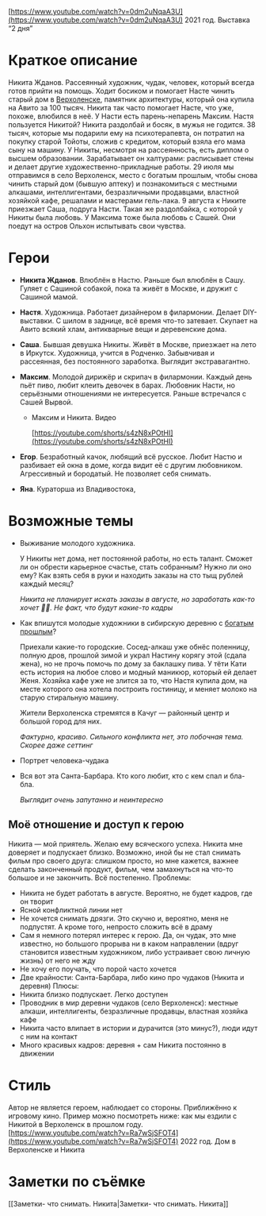 [https://www.youtube.com/watch?v=0dm2uNqaA3U](https://www.youtube.com/watch?v=0dm2uNqaA3U)
2021 год. Выставка “2 дня”
# Краткое описание
Никита Жданов. Рассеянный художник, чудак, человек, который всегда готов прийти на помощь. Ходит босиком и помогает Насте чинить старый дом в [Верхоленске](https://ru.wikipedia.org/wiki/%D0%92%D0%B5%D1%80%D1%85%D0%BE%D0%BB%D0%B5%D0%BD%D1%81%D0%BA), памятник архитектуры, который она купила на Авито за 100 тысяч. Никита так часто помогает Насте, что уже, похоже, влюбился в неё. У Насти есть парень-непарень Максим. Настя пользуется Никитой? Никита раздолбай и босяк, в мужья не годится. 38 тысяч, которые мы подарили ему на психотерапевта, он потратил на покупку старой Тойоты, сложив с кредитом, который взяла его мама сыну на машину.
У Никиты, несмотря на рассеянность, есть диплом о высшем образовании. Зарабатывает он халтурами: расписывает стены и делает другие художественно-прикладные работы.
29 июля мы отправимся в село Верхоленск, место с богатым прошлым, чтобы снова чинить старый дом (бывшую аптеку) и познакомиться с местными алкашами, интеллигентами, безразличными продавцами, властной хозяйкой кафе, решалами и мастерами гель-лака.
9 августа к Никите приезжает Саша, подруга Насти. Такая же раздолбайка, с которой у Никиты была любовь. У Максима тоже была любовь с Сашей. Они поедут на остров Ольхон испытывать свои чувства.
# Герои
- **Никита Жданов**. Влюблён в Настю. Раньше был влюблён в Сашу. Гуляет с Сашиной собакой, пока та живёт в Москве, и дружит с Сашиной мамой.
- **Настя**. Художница. Работает дизайнером в филармонии. Делает DIY-выставки. С шилом в заднице, всё время что-то затевает. Скупает на Авито всякий хлам, антикварные вещи и деревенские дома.
- **Саша**. Бывшая девушка Никиты. Живёт в Москве, приезжает на лето в Иркутск. Художница, учится в Родченко. Забывчивая и рассеянная, без постоянного заработка. Выглядит экстравагантно.
- **Максим**. Молодой дирижёр и скрипач в филармонии. Каждый день пьёт пиво, любит клеить девочек в барах. Любовник Насти, но серьёзными отношениями не интересуется. Раньше встречался с Сашей Вырвой.
    - Максим и Никита. Видео
        
        [https://youtube.com/shorts/s4zN8xPOtHI](https://youtube.com/shorts/s4zN8xPOtHI)
        
- **Егор**. Безработный качок, любящий всё русское. Любит Настю и разбивает ей окна в доме, когда видит её с другим любовником. Агрессивный и бородатый. Не позволяет себя снимать.
- **Яна**. Кураторша из Владивостока,
# Возможные темы
- Выживание молодого художника.
    
    У Никиты нет дома, нет постоянной работы, но есть талант. Сможет ли он обрести карьерное счастье, стать собранным? Нужно ли оно ему? Как взять себя в руки и находить заказы на сто тыщ рублей каждый месяц?
    
    _Никита не планирует искать заказы в августе, но заработать как-то хочет 🤷‍♂️. Не факт, что будут какие-то кадры_
    
- Как впишутся молодые художники в сибирскую деревню с [богатым прошлым](http://irkipedia.ru/content/verholensk)?
    
    Приехали какие-то городские. Сосед-алкаш уже обнёс поленницу, полную дров, прошлой зимой и украл Настину корягу этой (сдала жена), но не прочь помочь по дому за баклашку пива. У тёти Кати есть история на любое слово и модный маникюр, который ей делает Женя. Хозяйка кафе уже не злится за то, что Настя купила дом, на месте которого она хотела построить гостиницу, и меняет молоко на старую стиральную машину.
    
    Жители Верхоленска стремятся в Качуг — районный центр и большой город для них.
    
    _Фактурно, красиво. Сильного конфликта нет, это побочная тема. Скорее даже сеттинг_
    
- Портрет человека-чудака
- Вся вот эта Санта-Барбара. Кто кого любит, кто с кем спал и бла-бла.
    
    _Выглядит очень запутанно и неинтересно_
    
## Моё отношение и доступ к герою
Никита — мой приятель. Желаю ему всяческого успеха. Никита мне доверяет и подпускает близко. Возможно, иной бы не стал снимать фильм про своего друга: слишком просто, но мне кажется, важнее сделать законченный продукт, фильм, чем замахнуться на что-то большое и не закончить. Всё постепенно.
Проблемы:
- Никита не будет работать в августе. Вероятно, не будет кадров, где он творит
- Ясной конфликтной линии нет
- Не хочется снимать дрязги. Это скучно и, вероятно, меня не подпустят. А кроме того, непросто сложить всё в драму
- Сам я немного потерял интерес к герою. Да, он чудак, это мне известно, но большого прорыва ни в каком направлении (вдруг становится известным художником, либо устраивает свою личную жизнь) от него не жду
- Не хочу его поучать, что порой часто хочется
- Две крайности: Санта-Барбара, либо кино про чудаков (Никита и деревня)
Плюсы:
- Никита близко подпускает. Легко доступен
- Проводник в мир деревни чудаков (село Верхоленск): местные алкаши, интеллигенты, безразличные продавцы, властная хозяйка кафе
- Никита часто влипает в истории и дурачится (это минус?), люди идут с ним на контакт
- Много красивых кадров: деревня + сам Никита постоянно в движении
# Стиль
Автор не является героем, наблюдает со стороны. Приближённо к игровому кино. Пример можно посмотреть ниже: как мы ездили с Никитой в Верхоленск в прошлом году.
[https://www.youtube.com/watch?v=Ra7wSjSFOT4](https://www.youtube.com/watch?v=Ra7wSjSFOT4)
2022 год. Дом в Верхоленске и Никита
# Заметки по съёмке
[[Заметки- что снимать. Никита|Заметки- что снимать. Никита]]